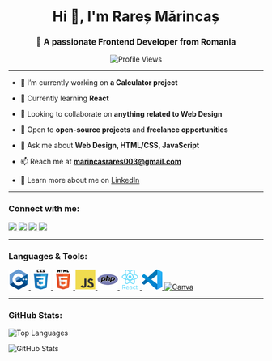 <h1 align="center">Hi 👋, I'm Rareș Mărincaș</h1>
<h3 align="center">🚀 A passionate Frontend Developer from Romania</h3>

<p align="center">
  <img src="https://komarev.com/ghpvc/?username=raresmarin&label=Profile%20views&color=0e75b6&style=flat" alt="Profile Views" />
</p>

---

- 🔭 I’m currently working on **a Calculator project**

- 🌱 Currently learning **React**

- 🤝 Looking to collaborate on **anything related to Web Design**

- 🧠 Open to **open-source projects** and **freelance opportunities**

- 💬 Ask me about **Web Design, HTML/CSS, JavaScript**

- 📫 Reach me at **marincasrares003@gmail.com**

- 📄 Learn more about me on [LinkedIn](https://www.linkedin.com/in/rareș-mărincaș-08a081370)

---

<h3 align="left">Connect with me:</h3>
<p align="left">
  <a href="https://github.com/RaresMarin" target="_blank">
    <img src="https://img.shields.io/badge/-GitHub-181717?style=for-the-badge&logo=github&logoColor=white" />
  </a>
  <a href="https://linkedin.com/in/rareș-mărincaș" target="_blank">
    <img src="https://img.shields.io/badge/-LinkedIn-0A66C2?style=for-the-badge&logo=linkedin&logoColor=white" />
  </a>
  <a href="https://instagram.com/rares_marincas" target="_blank">
    <img src="https://img.shields.io/badge/-Instagram-E4405F?style=for-the-badge&logo=instagram&logoColor=white" />
  </a>
  <a href="mailto:marincasrares003@gmail.com" target="_blank">
    <img src="https://img.shields.io/badge/-Email-D14836?style=for-the-badge&logo=gmail&logoColor=white" />
  </a>
</p>

---

<h3 align="left">Languages & Tools:</h3>
<p align="left">
  <a href="https://www.w3schools.com/cpp/" target="_blank">
    <img src="https://raw.githubusercontent.com/devicons/devicon/master/icons/cplusplus/cplusplus-original.svg" alt="C++" width="40" height="40"/>
  </a>
  <a href="https://www.w3schools.com/css/" target="_blank">
    <img src="https://raw.githubusercontent.com/devicons/devicon/master/icons/css3/css3-original-wordmark.svg" alt="CSS3" width="40" height="40"/>
  </a>
  <a href="https://www.w3.org/html/" target="_blank">
    <img src="https://raw.githubusercontent.com/devicons/devicon/master/icons/html5/html5-original-wordmark.svg" alt="HTML5" width="40" height="40"/>
  </a>
  <a href="https://developer.mozilla.org/en-US/docs/Web/JavaScript" target="_blank">
    <img src="https://raw.githubusercontent.com/devicons/devicon/master/icons/javascript/javascript-original.svg" alt="JavaScript" width="40" height="40"/>
  </a>
  <a href="https://www.php.net" target="_blank">
    <img src="https://raw.githubusercontent.com/devicons/devicon/master/icons/php/php-original.svg" alt="PHP" width="40" height="40"/>
  </a>
  <a href="https://reactjs.org/" target="_blank">
    <img src="https://raw.githubusercontent.com/devicons/devicon/master/icons/react/react-original-wordmark.svg" alt="React" width="40" height="40"/>
  </a>
  <a href="https://code.visualstudio.com/" target="_blank">
    <img src="https://raw.githubusercontent.com/devicons/devicon/master/icons/vscode/vscode-original.svg" alt="VS Code" width="40" height="40"/>
  </a>
  <a href="https://www.canva.com/" target="_blank">
    <img src="https://img.icons8.com/color/48/000000/canva.png" alt="Canva" width="40" height="40"/>
  </a>
</p>

---

<h3 align="left">GitHub Stats:</h3>
<p align="left">
  <img src="https://github-readme-stats.vercel.app/api/top-langs?username=raresmarin&show_icons=true&locale=en&layout=compact" alt="Top Languages" />
</p>
<p align="left">
  <img src="https://github-readme-stats.vercel.app/api?username=raresmarin&show_icons=true&locale=en" alt="GitHub Stats" />
</p>
